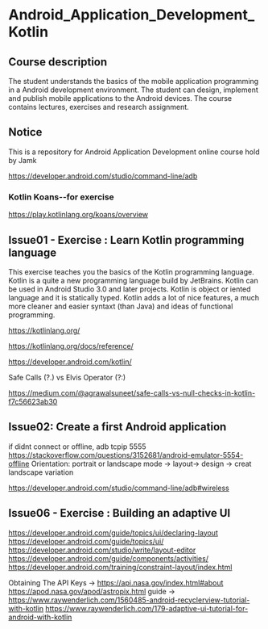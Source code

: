 # Android_Application_Development_Kotlin
  
## Course description
The student understands the basics of the mobile application programming in a Android development environment.
The student can design, implement and publish mobile applications to the Android devices.
The course contains lectures, exercises and research assignment. 
  
## Notice 
 
This is a repository for Android Application Development online course hold by Jamk
 
https://developer.android.com/studio/command-line/adb
 
### Kotlin Koans--for exercise 
https://play.kotlinlang.org/koans/overview  
   
## Issue01 - Exercise : Learn Kotlin programming language    
This exercise teaches you the basics of the Kotlin programming language. Kotlin is a quite a new programming language build by JetBrains. Kotlin can be used in Android Studio 3.0 and later projects. Kotlin is object or iented language and it is statically typed. Kotlin adds a lot of nice features, a much more cleaner and easier syntaxt (than Java) and ideas of functional programming.  
    
https://kotlinlang.org/  
      
https://kotlinlang.org/docs/reference/ 
  
https://developer.android.com/kotlin/

 
Safe Calls (?.) vs Elvis Operator (?:)
  
https://medium.com/@agrawalsuneet/safe-calls-vs-null-checks-in-kotlin-f7c56623ab30  
  
## Issue02: Create a first Android application 
  if didnt connect or offline, adb tcpip 5555 https://stackoverflow.com/questions/3152681/android-emulator-5554-offline
Orientation: portrait or landscape mode   -> layout-> design -> creat landscape variation

https://developer.android.com/studio/command-line/adb#wireless
 
## Issue06 - Exercise : Building an adaptive UI
https://developer.android.com/guide/topics/ui/declaring-layout  
https://developer.android.com/guide/topics/ui/  
https://developer.android.com/studio/write/layout-editor
https://developer.android.com/guide/components/activities/
https://developer.android.com/training/constraint-layout/index.html

Obtaining The API Keys -> https://api.nasa.gov/index.html#about
https://apod.nasa.gov/apod/astropix.html
guide -> https://www.raywenderlich.com/1560485-android-recyclerview-tutorial-with-kotlin
https://www.raywenderlich.com/179-adaptive-ui-tutorial-for-android-with-kotlin 

 
 
 
 

